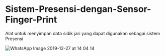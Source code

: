 # Sistem-Presensi-dengan-Sensor-Finger-Print
Alat untuk menyimpan data sidik jari yang dapat digunakan sebagai sistem Presensi

![WhatsApp Image 2019-12-27 at 14 04 14](https://user-images.githubusercontent.com/48623013/80225478-53983100-8675-11ea-82a4-9538b3e98696.jpeg)
